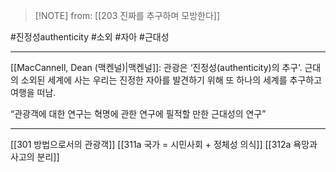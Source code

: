  > [!NOTE] from: [[203 진짜를 추구하며 모방한다]]

#진정성authenticity #소외 #자아 #근대성 

--- 
[[MacCannell, Dean (맥켄널)|맥켄널]]: 관광은 ‘진정성(authenticity)의 추구’. 근대의 소외된 세계에 사는 우리는 진정한 자아를 발견하기 위해 또 하나의 세계를 추구하고 여행을 떠남. 

“관광객에 대한 연구는 혁명에 관한 연구에 필적할 만한 근대성의 연구”

--- 
[[301 방법으로서의 관광객]]
[[311a 국가 = 시민사회 + 정체성 의식]] 
[[312a 욕망과 사고의 분리]]
